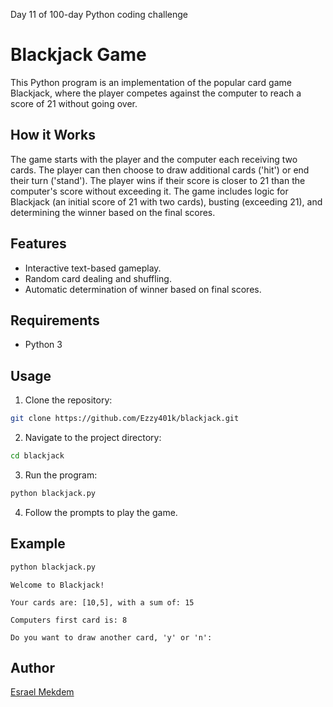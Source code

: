 Day 11 of 100-day Python coding challenge

# Blackjack Game

This Python program is an implementation of the popular card game Blackjack, where the player competes against the computer to reach a score of 21 without going over.

## How it Works
The game starts with the player and the computer each receiving two cards. The player can then choose to draw additional cards ('hit') or end their turn ('stand'). The player wins if their score is closer to 21 than the computer's score without exceeding it. The game includes logic for Blackjack (an initial score of 21 with two cards), busting (exceeding 21), and determining the winner based on the final scores.

## Features
- Interactive text-based gameplay.
- Random card dealing and shuffling.
- Automatic determination of winner based on final scores.

## Requirements
- Python 3

## Usage
1. Clone the repository:

```bash
git clone https://github.com/Ezzy401k/blackjack.git
```

2. Navigate to the project directory:

```bash
cd blackjack
```

3. Run the program:

```bash
python blackjack.py
```

4. Follow the prompts to play the game.

## Example

```python
python blackjack.py
```

```
Welcome to Blackjack!
```
```
Your cards are: [10,5], with a sum of: 15
```
```
Computers first card is: 8
```
```
Do you want to draw another card, 'y' or 'n':
```
## Author

[Esrael Mekdem](https://github.com/Ezzy401k)